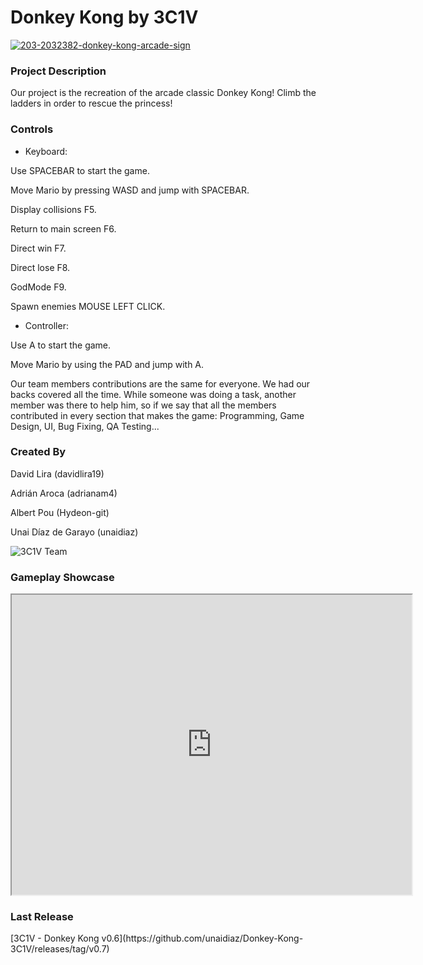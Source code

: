 <h1>Donkey Kong by 3C1V</h1>

<a href="https://ibb.co/F6d3X0X"><img src="https://i.ibb.co/NxGCrmr/203-2032382-donkey-kong-arcade-sign.jpg" alt="203-2032382-donkey-kong-arcade-sign" border="0"></a>

<h3>Project Description</h3>
Our project is the recreation of the arcade classic Donkey Kong!
Climb the ladders in order to rescue the princess! 


<h3>Controls</h3>


- Keyboard:

Use SPACEBAR to start the game.

Move Mario by pressing WASD and jump with SPACEBAR.

Display collisions F5.

Return to main screen F6.

Direct win F7.

Direct lose F8.

GodMode F9.

Spawn enemies MOUSE LEFT CLICK.


- Controller:

Use A to start the game.

Move Mario by using the PAD and jump with A.


Our team members contributions are the same for everyone. We had our backs covered all the time.
While someone was doing a task, another member was there to help him, so if we say that all the members contributed in every section that makes the game: Programming, Game Design, UI, Bug Fixing, QA Testing...


<h3>Created By</h3>

David Lira (davidlira19)

Adrián Aroca (adrianam4)

Albert Pou (Hydeon-git)

Unai Díaz de Garayo (unaidiaz)

![3C1V Team](https://i.ibb.co/G9Mzzv9/IMG-20200227-120316.jpg=500x375)


<h3>Gameplay Showcase</h3>

<iframe src="https://drive.google.com/file/d/11Rujl1GRUIvAUCdM48AHlzGhDbSyMClg/preview" width="640" height="480"></iframe>

<h3>Last Release</h3>
[3C1V - Donkey Kong v0.6](https://github.com/unaidiaz/Donkey-Kong-3C1V/releases/tag/v0.7)
